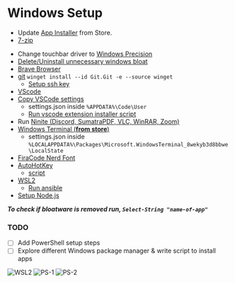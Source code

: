# Windows Setup

- Update [App Installer](https://www.microsoft.com/en-us/p/app-installer/9nblggh4nns1?activetab=pivot:overviewtab) from Store.
- [7-zip](https://www.7-zip.org/)
<!-- - [Activate Windows 10](https://github.com/massgravel/Microsoft-Activation-Scripts) -->
- Change touchbar driver to [Windows Precision](https://www.youtube.com/watch?v=f2rfwR-IV-c)
- [Delete/Uninstall unnecessary windows bloat](https://github.com/NafiAsib/windows-setup/blob/master/debloat.ps1)
- [Brave Browser](https://brave.com/)
- [git](https://git-scm.com/download/win) `winget install --id Git.Git -e --source winget`
  - [Setup ssh key](https://github.com/NafiAsib/windows-setup/blob/master/settings.ps1)
- [VScode](https://code.visualstudio.com/download)
- [Copy VSCode settings](https://github.com/NafiAsib/windows-setup/blob/master/vscode/settings.json)
  - settings.json inside `%APPDATA%\Code\User`
  - [Run vscode extension installer script](https://github.com/NafiAsib/windows-setup/blob/master/vscode/extensions.ps1)
- Run [Ninite (Discord, SumatraPDF, VLC, WinRAR, Zoom)](https://ninite.com/)
- [Windows Terminal (**from store**)](https://www.microsoft.com/en-us/p/windows-terminal/9n0dx20hk701#activetab=pivot:overviewtab)
  - settings.json inside `%LOCALAPPDATA%\Packages\Microsoft.WindowsTerminal_8wekyb3d8bbwe\LocalState`
- [FiraCode Nerd Font](https://www.nerdfonts.com/font-downloads)
- [AutoHotKey](https://www.autohotkey.com/)
  - [script](https://github.com/NafiAsib/dotfiles/blob/master/windoze.md)
- [WSL2](https://docs.microsoft.com/en-us/windows/wsl/install)
  - [Run ansible](https://github.com/NafiAsib/ansible-dots)
- [Setup Node.js](https://docs.microsoft.com/en-us/windows/dev-environment/javascript/nodejs-on-windows)

**_To check if bloatware is removed run, `Select-String "name-of-app"`_**


### TODO
- [ ] Add PowerShell setup steps
- [ ] Explore different Windows package manager & write script to install apps

![WSL2](https://user-images.githubusercontent.com/38901581/154800603-295e1788-9e9b-438b-bebd-adceef332cd3.png)
![PS-1](https://user-images.githubusercontent.com/38901581/154800607-5cc32cac-5bac-4516-8f89-cabbf0a9a39d.png)
![PS-2](https://user-images.githubusercontent.com/38901581/154800610-da568d10-1d56-4be0-88de-66e23acb09e7.png)
